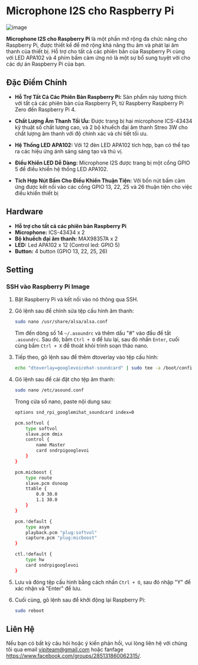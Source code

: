 # Microphone I2S cho Raspberry Pi

![image](https://github.com/longhd2/Microphone_I2S/assets/43842525/9aa7127b-9fc9-406e-baad-6c8b14ff37de)


**Microphone I2S cho Raspberry Pi** là một phần mở rộng đa chức năng cho Raspberry Pi, được thiết kế để mở rộng khả năng thu âm và phát lại âm thanh của thiết bị. Hỗ trợ cho tất cả các phiên bản của Raspberry Pi cùng với LED APA102 và 4 phím bấm cảm ứng nó là một sự bổ sung tuyệt vời cho các dự án Raspberry Pi của bạn.

## Đặc Điểm Chính

- **Hỗ Trợ Tất Cả Các Phiên Bản Raspberry Pi:** Sản phẩm này tương thích với tất cả các phiên bản của Raspberry Pi, từ Raspberry Raspberry Pi Zero đến Raspberry Pi 4.

- **Chất Lượng Âm Thanh Tối Ưu:** Được trang bị hai microphone ICS-43434 kỹ thuật số chất lượng cao, và 2 bộ khuếch đại âm thanh Streo 3W cho chất lượng âm thanh với độ chính xác và chi tiết tối ưu.

- **Hệ Thống LED APA102:** Với 12 đèn LED APA102 tích hợp, bạn có thể tạo ra các hiệu ứng ánh sáng sáng tạo và thú vị.

- **Điều Khiển LED Dễ Dàng:** Microphone I2S được trang bị một cổng GPIO 5 để điều khiển hệ thống LED APA102.

- **Tích Hợp Nút Bấm Cho Điều Khiển Thuận Tiện:** Với bốn nút bấm cảm ứng được kết nối vào các cổng GPIO 13, 22, 25 và 26 thuận tiện cho việc điều khiển thiết bị

## Hardware

- **Hỗ trợ cho tất cả các phiên bản Raspberry Pi**
- **Microphone:** ICS-43434 x 2
- **Bộ khuếch đại âm thanh:** MAX98357A x 2
- **LED:** Led APA102 x 12 (Control led: GPIO 5)
- **Button:** 4 button (GPIO 13, 22, 25, 26)

## Setting

### SSH vào Raspberry Pi Image

1. Bật Raspberry Pi và kết nối vào nó thông qua SSH.

2. Gõ lệnh sau để chỉnh sửa tệp cấu hình âm thanh:

   ```sh
   sudo nano /usr/share/alsa/alsa.conf
   ```

   Tìm đến dòng số 14 `~/.asoundrc` và thêm dấu "#" vào đầu để tắt `.asoundrc`. Sau đó, bấm `Ctrl + O` để lưu lại, sau đó nhấn `Enter`, cuối cùng bấm `Ctrl + X` để thoát khỏi trình soạn thảo nano.

3. Tiếp theo, gõ lệnh sau để thêm dtoverlay vào tệp cấu hình:

   ```sh
   echo "dtoverlay=googlevoicehat-soundcard" | sudo tee -a /boot/config.txt
   ```

4. Gõ lệnh sau để cài đặt cho tệp âm thanh:

   ```sh
   sudo nano /etc/asound.conf
   ```

   Trong cửa sổ nano, paste nội dung sau:

   ```sh
   options snd_rpi_googlemihat_soundcard index=0

   pcm.softvol {
       type softvol
       slave.pcm dmix
       control {
           name Master
           card sndrpigooglevoi
       }
   }

   pcm.micboost {
       type route
       slave.pcm dsnoop
       ttable {
           0.0 30.0
           1.1 30.0
       }
   }

   pcm.!default {
       type asym
       playback.pcm "plug:softvol"
       capture.pcm "plug:micboost"
   }

   ctl.!default {
       type hw
       card sndrpigooglevoi
   }
   ```

5. Lưu và đóng tệp cấu hình bằng cách nhấn `Ctrl + O`, sau đó nhập "Y" để xác nhận và "Enter" để lưu.

6. Cuối cùng, gõ lệnh sau để khởi động lại Raspberry Pi:

   ```sh
   sudo reboot
   ```

## Liên Hệ

Nếu bạn có bất kỳ câu hỏi hoặc ý kiến phản hồi, vui lòng liên hệ với chúng tôi qua email vipiteam@gmail.com hoặc fanfage https://www.facebook.com/groups/285131860062315/.


